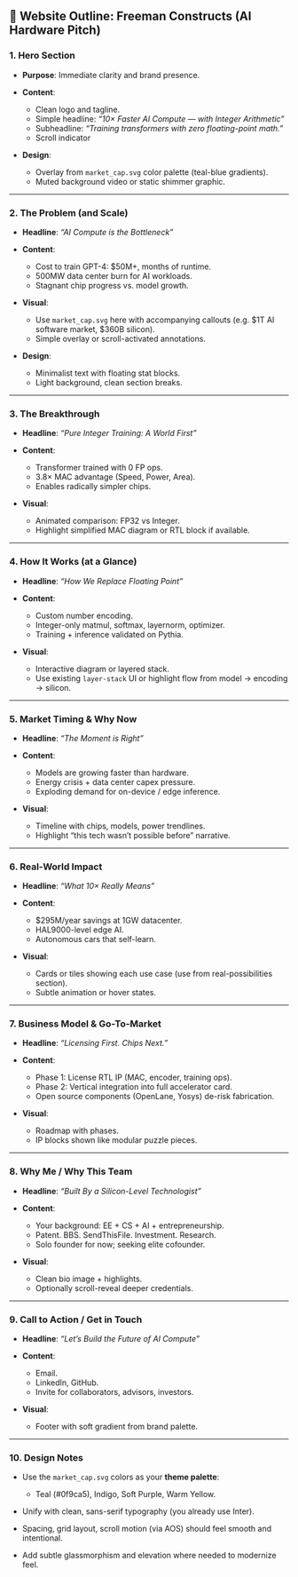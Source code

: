 ## 🔷 Website Outline: Freeman Constructs (AI Hardware Pitch)

### 1. **Hero Section**

* **Purpose**: Immediate clarity and brand presence.
* **Content**:

  * Clean logo and tagline.
  * Simple headline:
    *“10× Faster AI Compute — with Integer Arithmetic”*
  * Subheadline:
    *“Training transformers with zero floating-point math.”*
  * Scroll indicator
* **Design**:

  * Overlay from `market_cap.svg` color palette (teal-blue gradients).
  * Muted background video or static shimmer graphic.

---

### 2. **The Problem (and Scale)**

* **Headline**:
  *“AI Compute is the Bottleneck”*
* **Content**:

  * Cost to train GPT-4: \$50M+, months of runtime.
  * 500MW data center burn for AI workloads.
  * Stagnant chip progress vs. model growth.
* **Visual**:

  * Use `market_cap.svg` here with accompanying callouts (e.g. \$1T AI software market, \$360B silicon).
  * Simple overlay or scroll-activated annotations.
* **Design**:

  * Minimalist text with floating stat blocks.
  * Light background, clean section breaks.

---

### 3. **The Breakthrough**

* **Headline**:
  *“Pure Integer Training: A World First”*
* **Content**:

  * Transformer trained with 0 FP ops.
  * 3.8× MAC advantage (Speed, Power, Area).
  * Enables radically simpler chips.
* **Visual**:

  * Animated comparison: FP32 vs Integer.
  * Highlight simplified MAC diagram or RTL block if available.

---

### 4. **How It Works (at a Glance)**

* **Headline**:
  *“How We Replace Floating Point”*
* **Content**:

  * Custom number encoding.
  * Integer-only matmul, softmax, layernorm, optimizer.
  * Training + inference validated on Pythia.
* **Visual**:

  * Interactive diagram or layered stack.
  * Use existing `layer-stack` UI or highlight flow from model → encoding → silicon.

---

### 5. **Market Timing & Why Now**

* **Headline**:
  *“The Moment is Right”*
* **Content**:

  * Models are growing faster than hardware.
  * Energy crisis + data center capex pressure.
  * Exploding demand for on-device / edge inference.
* **Visual**:

  * Timeline with chips, models, power trendlines.
  * Highlight “this tech wasn’t possible before” narrative.

---

### 6. **Real-World Impact**

* **Headline**:
  *“What 10× Really Means”*
* **Content**:

  * \$295M/year savings at 1GW datacenter.
  * HAL9000-level edge AI.
  * Autonomous cars that self-learn.
* **Visual**:

  * Cards or tiles showing each use case (use from real-possibilities section).
  * Subtle animation or hover states.

---

### 7. **Business Model & Go-To-Market**

* **Headline**:
  *“Licensing First. Chips Next.”*
* **Content**:

  * Phase 1: License RTL IP (MAC, encoder, training ops).
  * Phase 2: Vertical integration into full accelerator card.
  * Open source components (OpenLane, Yosys) de-risk fabrication.
* **Visual**:

  * Roadmap with phases.
  * IP blocks shown like modular puzzle pieces.

---

### 8. **Why Me / Why This Team**

* **Headline**:
  *“Built By a Silicon-Level Technologist”*
* **Content**:

  * Your background: EE + CS + AI + entrepreneurship.
  * Patent. BBS. SendThisFile. Investment. Research.
  * Solo founder for now; seeking elite cofounder.
* **Visual**:

  * Clean bio image + highlights.
  * Optionally scroll-reveal deeper credentials.

---

### 9. **Call to Action / Get in Touch**

* **Headline**:
  *“Let’s Build the Future of AI Compute”*
* **Content**:

  * Email.
  * LinkedIn, GitHub.
  * Invite for collaborators, advisors, investors.
* **Visual**:

  * Footer with soft gradient from brand palette.

---

### 10. **Design Notes**

* Use the `market_cap.svg` colors as your **theme palette**:

  * Teal (#0f9ca5), Indigo, Soft Purple, Warm Yellow.
* Unify with clean, sans-serif typography (you already use Inter).
* Spacing, grid layout, scroll motion (via AOS) should feel smooth and intentional.
* Add subtle glassmorphism and elevation where needed to modernize feel.
